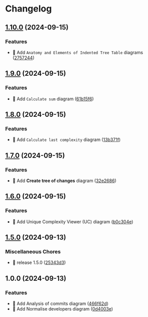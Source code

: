 # Changelog

## [1.10.0](https://github.com/kevinah95/master-thesis-diagrams/compare/v1.9.0...v1.10.0) (2024-09-15)


### Features

* :bento: Add `Anatomy and Elements of Indented Tree Table` diagrams ([2757244](https://github.com/kevinah95/master-thesis-diagrams/commit/27572447b1ef7e83941a7b7acf9ca152f0fee7f8))

## [1.9.0](https://github.com/kevinah95/master-thesis-diagrams/compare/v1.8.0...v1.9.0) (2024-09-15)


### Features

* :bento: Add `Calculate sum` diagram ([61b15f6](https://github.com/kevinah95/master-thesis-diagrams/commit/61b15f65a558b4e96728ffa6cf1df0f2d75ad45e))

## [1.8.0](https://github.com/kevinah95/master-thesis-diagrams/compare/v1.7.0...v1.8.0) (2024-09-15)


### Features

* :bento: Add `Calculate last complexity` diagram ([13b371f](https://github.com/kevinah95/master-thesis-diagrams/commit/13b371f7441b58311ad3deb5a3d6bdbb2fca410a))

## [1.7.0](https://github.com/kevinah95/master-thesis-diagrams/compare/v1.6.0...v1.7.0) (2024-09-15)


### Features

* :bento: Add **Create tree of changes** diagram ([32e2686](https://github.com/kevinah95/master-thesis-diagrams/commit/32e268686f6c33e9b92a3305f6a119bf80455ac4))

## [1.6.0](https://github.com/kevinah95/master-thesis-diagrams/compare/v1.5.0...v1.6.0) (2024-09-15)


### Features

* :bento: Add Unique Complexity Viewer (UC) diagram ([b0c304e](https://github.com/kevinah95/master-thesis-diagrams/commit/b0c304e36e92724f9c1c232ce1d84827a0d11cd3))

## [1.5.0](https://github.com/kevinah95/master-thesis-diagrams/compare/v1.0.0...v1.5.0) (2024-09-13)


### Miscellaneous Chores

* :bookmark: release 1.5.0 ([25343d3](https://github.com/kevinah95/master-thesis-diagrams/commit/25343d37852ab661538108f4a69e4fdeaef524cb))

## 1.0.0 (2024-09-13)


### Features

* :bento: Add Analysis of commits diagram ([466f62d](https://github.com/kevinah95/master-thesis-diagrams/commit/466f62d88386c5f042cc5ee9b8b9a38621a94326))
* :bento: Add Normalise developers diagram ([0d4003e](https://github.com/kevinah95/master-thesis-diagrams/commit/0d4003ecc499bbeff8bbef18a67fae24138aacca))
